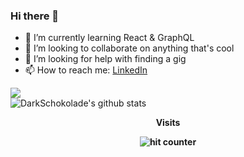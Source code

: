 ### Hi there 👋
  
<!--
**nuhman/nuhman** is a ✨ _special_ ✨ repository because its `README.md` (this file) appears on your GitHub profile.
-->
  
- 🌱 I’m currently learning React & GraphQL
- 👯 I’m looking to collaborate on anything that's cool
- 🤔 I’m looking for help with finding a gig
- 📫 How to reach me: [LinkedIn](https://www.linkedin.com/in/muhammed-nuhman/)


![](https://github-readme-stats.vercel.app/api/top-langs/?username=DarkSchokolade&layout=compact&theme=radical )  
![DarkSchokolade's github stats](https://github-readme-stats.vercel.app/api?username=nuhman&show_icons=true&include_all_commits=true&theme=radical&hide=stars,contribs&count_private=true)  


<div align="center">
<p><strong>Visits<Strong></p>
<img src="https://profile-counter.glitch.me/nuhman/count.svg" alt="hit counter" align="center">
</div>
